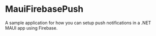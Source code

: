 # MauiFirebasePush

A sample application for how you can setup push notifications in a .NET MAUI app using Firebase.
